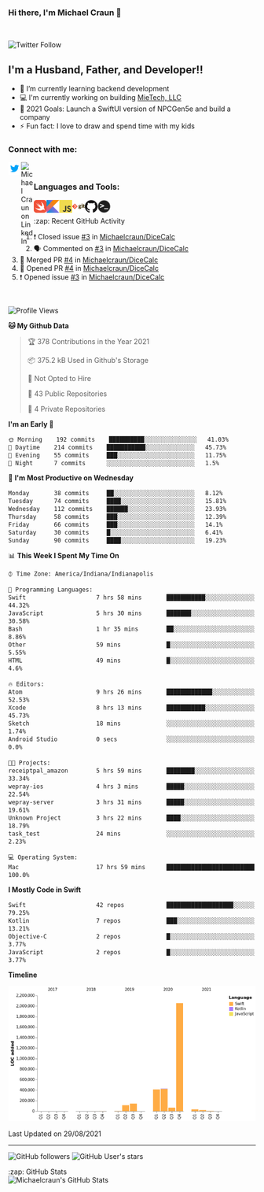 ### Hi there, I'm Michael Craun 👋 

<br />

![Twitter Follow](https://img.shields.io/twitter/follow/opkurix?style=social)

## I'm a Husband, Father, and Developer!!

- 🌱 I’m currently learning backend development
- 💻 I'm currently working on building [MieTech, LLC](https://github.com/mietechnologies)
- 🥅 2021 Goals: Launch a SwiftUI version of NPCGen5e and build a company
- ⚡ Fun fact: I love to draw and spend time with my kids

### Connect with me:

[<img align="left" alt="Michael Craun on Twitter" width="26px" src="https://raw.githubusercontent.com/github/explore/80688e429a7d4ef2fca1e82350fe8e3517d3494d/topics/twitter/twitter.png" />][twitter]
[<img align="left" alt="Michael Craun on LinkedIn" width="26px" src="https://cdn.jsdelivr.net/npm/simple-icons@v3/icons/linkedin.svg" />][linkedin]

<br />

### Languages and Tools:

[<img align="left" alt="Swift" width="26px" src="https://raw.githubusercontent.com/github/explore/80688e429a7d4ef2fca1e82350fe8e3517d3494d/topics/swift/swift.png" />][swift]
[<img align="left" alt="Kotlin" width="26px" src="https://raw.githubusercontent.com/github/explore/80688e429a7d4ef2fca1e82350fe8e3517d3494d/topics/kotlin/kotlin.png" />][kotlin]
[<img align="left" alt="JavaScript" width="26px" src="https://raw.githubusercontent.com/github/explore/80688e429a7d4ef2fca1e82350fe8e3517d3494d/topics/javascript/javascript.png" />][javascript]
[<img align="left" alt="Git" width="26px" src="https://raw.githubusercontent.com/github/explore/80688e429a7d4ef2fca1e82350fe8e3517d3494d/topics/git/git.png" />]([])
[<img align="left" alt="GitHub" width="26px" src="https://raw.githubusercontent.com/github/explore/78df643247d429f6cc873026c0622819ad797942/topics/github/github.png" />][github]
[<img align="left" alt="Terminal" width="26px" src="https://raw.githubusercontent.com/github/explore/80688e429a7d4ef2fca1e82350fe8e3517d3494d/topics/terminal/terminal.png" />][terminal]

<br />
<br />

<summary>:zap: Recent GitHub Activity</summary>
  
<!--START_SECTION:activity-->
1. ❗️ Closed issue [#3](https://github.com/Michaelcraun/DiceCalc/issues/3) in [Michaelcraun/DiceCalc](https://github.com/Michaelcraun/DiceCalc)
2. 🗣 Commented on [#3](https://github.com/Michaelcraun/DiceCalc/issues/3) in [Michaelcraun/DiceCalc](https://github.com/Michaelcraun/DiceCalc)
3. 🎉 Merged PR [#4](https://github.com/Michaelcraun/DiceCalc/pull/4) in [Michaelcraun/DiceCalc](https://github.com/Michaelcraun/DiceCalc)
4. 💪 Opened PR [#4](https://github.com/Michaelcraun/DiceCalc/pull/4) in [Michaelcraun/DiceCalc](https://github.com/Michaelcraun/DiceCalc)
5. ❗️ Opened issue [#3](https://github.com/Michaelcraun/DiceCalc/issues/3) in [Michaelcraun/DiceCalc](https://github.com/Michaelcraun/DiceCalc)
<!--END_SECTION:activity-->
  
<br />
  
<!--START_SECTION:waka-->
![Profile Views](http://img.shields.io/badge/Profile%20Views-132-blue)

**🐱 My Github Data** 

> 🏆 378 Contributions in the Year 2021
 > 
> 📦 375.2 kB Used in Github's Storage 
 > 
> 🚫 Not Opted to Hire
 > 
> 📜 43 Public Repositories 
 > 
> 🔑 4 Private Repositories  
 > 
**I'm an Early 🐤** 

```text
🌞 Morning    192 commits    ██████████░░░░░░░░░░░░░░░   41.03% 
🌆 Daytime    214 commits    ███████████░░░░░░░░░░░░░░   45.73% 
🌃 Evening    55 commits     ███░░░░░░░░░░░░░░░░░░░░░░   11.75% 
🌙 Night      7 commits      ░░░░░░░░░░░░░░░░░░░░░░░░░   1.5%

```
📅 **I'm Most Productive on Wednesday** 

```text
Monday       38 commits     ██░░░░░░░░░░░░░░░░░░░░░░░   8.12% 
Tuesday      74 commits     ████░░░░░░░░░░░░░░░░░░░░░   15.81% 
Wednesday    112 commits    ██████░░░░░░░░░░░░░░░░░░░   23.93% 
Thursday     58 commits     ███░░░░░░░░░░░░░░░░░░░░░░   12.39% 
Friday       66 commits     ███░░░░░░░░░░░░░░░░░░░░░░   14.1% 
Saturday     30 commits     █░░░░░░░░░░░░░░░░░░░░░░░░   6.41% 
Sunday       90 commits     ████░░░░░░░░░░░░░░░░░░░░░   19.23%

```


📊 **This Week I Spent My Time On** 

```text
⌚︎ Time Zone: America/Indiana/Indianapolis

💬 Programming Languages: 
Swift                    7 hrs 58 mins       ███████████░░░░░░░░░░░░░░   44.32% 
JavaScript               5 hrs 30 mins       ███████░░░░░░░░░░░░░░░░░░   30.58% 
Bash                     1 hr 35 mins        ██░░░░░░░░░░░░░░░░░░░░░░░   8.86% 
Other                    59 mins             █░░░░░░░░░░░░░░░░░░░░░░░░   5.55% 
HTML                     49 mins             █░░░░░░░░░░░░░░░░░░░░░░░░   4.6%

🔥 Editors: 
Atom                     9 hrs 26 mins       █████████████░░░░░░░░░░░░   52.53% 
Xcode                    8 hrs 13 mins       ███████████░░░░░░░░░░░░░░   45.73% 
Sketch                   18 mins             ░░░░░░░░░░░░░░░░░░░░░░░░░   1.74% 
Android Studio           0 secs              ░░░░░░░░░░░░░░░░░░░░░░░░░   0.0%

🐱‍💻 Projects: 
receiptpal_amazon        5 hrs 59 mins       ████████░░░░░░░░░░░░░░░░░   33.34% 
wepray-ios               4 hrs 3 mins        █████░░░░░░░░░░░░░░░░░░░░   22.54% 
wepray-server            3 hrs 31 mins       █████░░░░░░░░░░░░░░░░░░░░   19.61% 
Unknown Project          3 hrs 22 mins       ████░░░░░░░░░░░░░░░░░░░░░   18.79% 
task_test                24 mins             ░░░░░░░░░░░░░░░░░░░░░░░░░   2.23%

💻 Operating System: 
Mac                      17 hrs 59 mins      █████████████████████████   100.0%

```

**I Mostly Code in Swift** 

```text
Swift                    42 repos            ███████████████████░░░░░░   79.25% 
Kotlin                   7 repos             ███░░░░░░░░░░░░░░░░░░░░░░   13.21% 
Objective-C              2 repos             █░░░░░░░░░░░░░░░░░░░░░░░░   3.77% 
JavaScript               2 repos             █░░░░░░░░░░░░░░░░░░░░░░░░   3.77%

```


**Timeline**

![Chart not found](https://raw.githubusercontent.com/Michaelcraun/Michaelcraun/main/charts/bar_graph.png) 


 Last Updated on 29/08/2021
<!--END_SECTION:waka-->

---
  
![GitHub followers](https://img.shields.io/github/followers/Michaelcraun?style=social)
![GitHub User's stars](https://img.shields.io/github/stars/Michaelcraun?style=social)
  
<summary>:zap: GitHub Stats</summary>

<img align="left" alt="Michaelcraun's GitHub Stats" src="https://github-readme-stats-8frbydxfs-michaelcraun.vercel.app/api?username=Michaelcraun" />

[twitter]: https://twitter.com/opkurix
[linkedin]: https://linkedin.com/in/michael-craun
[swift]: https://developer.apple.com/swift/
[kotlin]: https://kotlinlang.org
[javascript]: https://www.javascript.com
[github]: https://github.com/
[terminal]: https://en.wikipedia.org/wiki/Terminal_(macOS)
